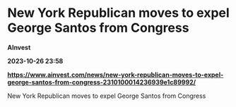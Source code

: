 # New York Republican moves to expel George Santos from Congress
**AInvest**

**2023-10-26 23:58**

**https://www.ainvest.com/news/new-york-republican-moves-to-expel-george-santos-from-congress-2310100014236939e1c89992/**

New York Republican moves to expel George Santos from Congress